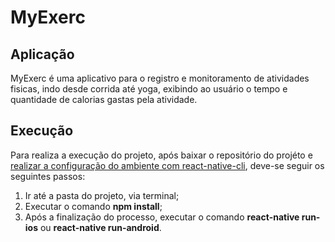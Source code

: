 # MyExerc

## Aplicação
  MyExerc é uma aplicativo para o registro e monitoramento de atividades fisicas, indo desde corrida até yoga, exibindo ao usuário o tempo e quantidade de calorias gastas pela atividade.
  
## Execução
 Para realiza a execução do projeto, após baixar o repositório do projéto e [realizar a configuração do ambiente com react-native-cli](https://facebook.github.io/react-native/docs/getting-started), deve-se seguir os seguintes passos:
  
  1. Ir até a pasta do projeto, via terminal;
  2. Executar o comando **npm install**;
  3. Após a finalização do processo, executar o comando **react-native run-ios** ou **react-native run-android**.
